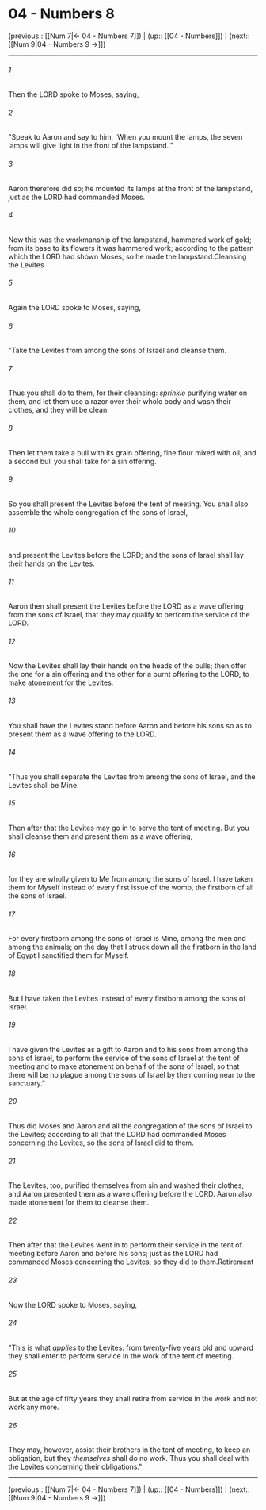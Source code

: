 # 04 - Numbers 8

(previous:: [[Num 7|← 04 - Numbers 7]]) | (up:: [[04 - Numbers]]) | (next:: [[Num 9|04 - Numbers 9 →]])

***


###### 1 
Then the LORD spoke to Moses, saying, 

###### 2 
"Speak to Aaron and say to him, 'When you mount the lamps, the seven lamps will give light in the front of the lampstand.'" 

###### 3 
Aaron therefore did so; he mounted its lamps at the front of the lampstand, just as the LORD had commanded Moses. 

###### 4 
Now this was the workmanship of the lampstand, hammered work of gold; from its base to its flowers it was hammered work; according to the pattern which the LORD had shown Moses, so he made the lampstand.Cleansing the Levites 

###### 5 
Again the LORD spoke to Moses, saying, 

###### 6 
"Take the Levites from among the sons of Israel and cleanse them. 

###### 7 
Thus you shall do to them, for their cleansing: _sprinkle_ purifying water on them, and let them use a razor over their whole body and wash their clothes, and they will be clean. 

###### 8 
Then let them take a bull with its grain offering, fine flour mixed with oil; and a second bull you shall take for a sin offering. 

###### 9 
So you shall present the Levites before the tent of meeting. You shall also assemble the whole congregation of the sons of Israel, 

###### 10 
and present the Levites before the LORD; and the sons of Israel shall lay their hands on the Levites. 

###### 11 
Aaron then shall present the Levites before the LORD as a wave offering from the sons of Israel, that they may qualify to perform the service of the LORD. 

###### 12 
Now the Levites shall lay their hands on the heads of the bulls; then offer the one for a sin offering and the other for a burnt offering to the LORD, to make atonement for the Levites. 

###### 13 
You shall have the Levites stand before Aaron and before his sons so as to present them as a wave offering to the LORD. 

###### 14 
"Thus you shall separate the Levites from among the sons of Israel, and the Levites shall be Mine. 

###### 15 
Then after that the Levites may go in to serve the tent of meeting. But you shall cleanse them and present them as a wave offering; 

###### 16 
for they are wholly given to Me from among the sons of Israel. I have taken them for Myself instead of every first issue of the womb, the firstborn of all the sons of Israel. 

###### 17 
For every firstborn among the sons of Israel is Mine, among the men and among the animals; on the day that I struck down all the firstborn in the land of Egypt I sanctified them for Myself. 

###### 18 
But I have taken the Levites instead of every firstborn among the sons of Israel. 

###### 19 
I have given the Levites as a gift to Aaron and to his sons from among the sons of Israel, to perform the service of the sons of Israel at the tent of meeting and to make atonement on behalf of the sons of Israel, so that there will be no plague among the sons of Israel by their coming near to the sanctuary." 

###### 20 
Thus did Moses and Aaron and all the congregation of the sons of Israel to the Levites; according to all that the LORD had commanded Moses concerning the Levites, so the sons of Israel did to them. 

###### 21 
The Levites, too, purified themselves from sin and washed their clothes; and Aaron presented them as a wave offering before the LORD. Aaron also made atonement for them to cleanse them. 

###### 22 
Then after that the Levites went in to perform their service in the tent of meeting before Aaron and before his sons; just as the LORD had commanded Moses concerning the Levites, so they did to them.Retirement 

###### 23 
Now the LORD spoke to Moses, saying, 

###### 24 
"This is what _applies_ to the Levites: from twenty-five years old and upward they shall enter to perform service in the work of the tent of meeting. 

###### 25 
But at the age of fifty years they shall retire from service in the work and not work any more. 

###### 26 
They may, however, assist their brothers in the tent of meeting, to keep an obligation, but they _themselves_ shall do no work. Thus you shall deal with the Levites concerning their obligations."

***

(previous:: [[Num 7|← 04 - Numbers 7]]) | (up:: [[04 - Numbers]]) | (next:: [[Num 9|04 - Numbers 9 →]])
